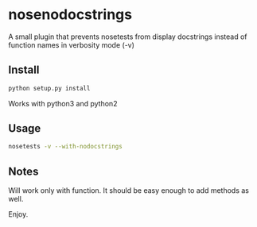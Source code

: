 # nosenodocstrings
A small plugin that prevents nosetests from display docstrings instead of function names in verbosity mode (-v)

## Install

```bash
python setup.py install
```

Works with python3 and python2

## Usage

```bash
nosetests -v --with-nodocstrings
```

## Notes

Will work only with function.
It should be easy enough to add methods as well.

Enjoy.
